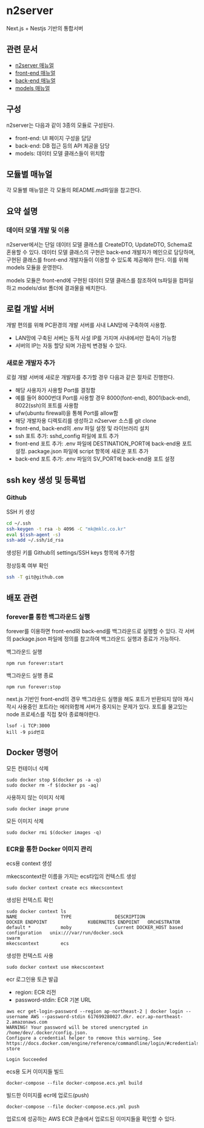 # n2server

Next.js + Nestjs 기반의 통합서버

## 관련 문서

- [n2server 매뉴얼](https://github.com/ByunMooYoung/n2server)
- [front-end 매뉴얼](https://github.com/ByunMooYoung/n2server/tree/main/front-end)
- [back-end 매뉴얼](https://github.com/ByunMooYoung/n2server/tree/main/back-end)
- [models 매뉴얼](https://github.com/ByunMooYoung/n2server/tree/main/models)

## 구성

n2server는 다음과 같이 3종의 모듈로 구성된다.

- front-end: UI 페이지 구성을 담당
- back-end: DB 접근 등의 API 제공을 담당
- models: 데이터 모델 클래스들이 위치함

## 모듈별 매뉴얼

각 모듈별 매뉴얼은 각 모듈의 README.md파일을 참고한다.

## 요약 설명

### 데이터 모델 개발 및 이용

n2server에서는 단일 데이터 모델 클래스를 CreateDTO, UpdateDTO, Schema로 혼용할 수 있다. 데이터 모델 클래스의 구현은 back-end 개발자가 메인으로 담당하며, 구현된 클래스를 front-end 개발자들이 이용할 수 있도록 제공해야 한다. 이를 위해 models 모듈을 운영한다.

models 모듈은 front-end에 구현된 데이터 모델 클래스를 참조하여 ts파일을 컴파일하고 models/dist 폴더에 결과물을 배치한다.

## 로컬 개발 서버

개발 편의를 위해 PC환경의 개발 서버를 사내 LAN망에 구축하여 사용함.

- LAN망에 구축된 서버는 동적 사설 IP를 가지며 사내에서만 접속이 가능함
- 서버의 IP는 자동 할당 되며 가끔씩 변경될 수 있다.

### 새로운 개발자 추가

로컬 개발 서버에 새로운 개발자를 추가할 경우 다음과 같은 절차로 진행한다.

- 해당 사용자가 사용할 Port를 결정함
- 예를 들어 8000번대 Port를 사용할 경우 8000(font-end), 8001(back-end), 8022(ssh)의 포트를 사용함
- ufw(ubuntu firewall)을 통해 Port를 allow함
- 해당 개발자용 디렉토리를 생성하고 n2server 소스를 git clone
- front-end, back-end의 .env 파일 설정 및 라이브러리 설치
- ssh 포트 추가: sshd_config 파일에 포트 추가
- front-end 포트 추가: .env 파일에 DESTINATION_PORT에 back-end용 포트 설정. package.json 파일에 script 항목에 새로운 포트 추가
- back-end 포트 추가: .env 파일의 SV_PORT에 back-end용 포트 설정

## ssh key 생성 및 등록법

### Github

SSH 키 생성

```bash
cd ~/.ssh
ssh-keygen -t rsa -b 4096 -C "mk@mklc.co.kr"
eval $(ssh-agent -s)
ssh-add ~/.ssh/id_rsa
```

생성된 키를 Github의 settings/SSH keys 항목에 추가함

정상등록 여부 확인

```bash
ssh -T git@github.com
```

## 배포 관련

### forever를 통한 백그라운드 실행

forever를 이용하면 front-end와 back-end를 백그라운드로 실행할 수 있다. 각 서버의 package.json 파일에 정의를 참고하여 백그라운드 실행과 종료가 가능하다.

백그라운드 실행

```
npm run forever:start
```

백그라운드 실행 종료

```
npm run forever:stop
```

next.js 기반인 front-end의 경우 백그라운드 실행을 해도 포트가 반환되지 않아 재시작시 사용중인 포트라는 에러와함께 서버가 중지되는 문제가 있다. 포트를 물고있는 node 프로세스를 직접 찾아 종료해야한다.

```
lsof -i TCP:3000
kill -9 pid번호
```

## Docker 명령어

모든 컨테이너 삭제

```
sudo docker stop $(docker ps -a -q)
sudo docker rm -f $(docker ps -aq)
```

사용하지 않는 이미지 삭제

```
sudo docker image prune
```

모든 이미지 삭제

```
sudo docker rmi $(docker images -q)
```

### ECR을 통한 Docker 이미지 관리

ecs용 context 생성

mkecscontext란 이름을 가지는 ecs타입의 컨텍스트 생성

```
sudo docker context create ecs mkecscontext
```

생성된 컨텍스트 확인

```
sudo docker context ls
NAME                TYPE                DESCRIPTION                               DOCKER ENDPOINT               KUBERNETES ENDPOINT   ORCHESTRATOR
default *           moby                Current DOCKER_HOST based configuration   unix:///var/run/docker.sock                         swarm
mkecscontext        ecs
```

생성한 컨텍스트 사용

```
sudo docker context use mkecscontext
```

ecr 로그인용 토큰 발급

- region: ECR 리전
- password-stdin: ECR 기본 URL

```
aws ecr get-login-password --region ap-northeast-2 | docker login --username AWS --password-stdin 617699280027.dkr. ecr.ap-northeast-2.amazonaws.com
WARNING! Your password will be stored unencrypted in /home/dev/.docker/config.json.
Configure a credential helper to remove this warning. See
https://docs.docker.com/engine/reference/commandline/login/#credentials-store

Login Succeeded
```

ecs용 도커 이미지들 빌드

```
docker-compose --file docker-compose.ecs.yml build
```

빌드한 이미지를 ecr에 업로드(push)

```
docker-compose --file docker-compose.ecs.yml push
```

업로드에 성공하는 AWS ECR 콘솔에서 업로드된 이미지들을 확인할 수 있다.
